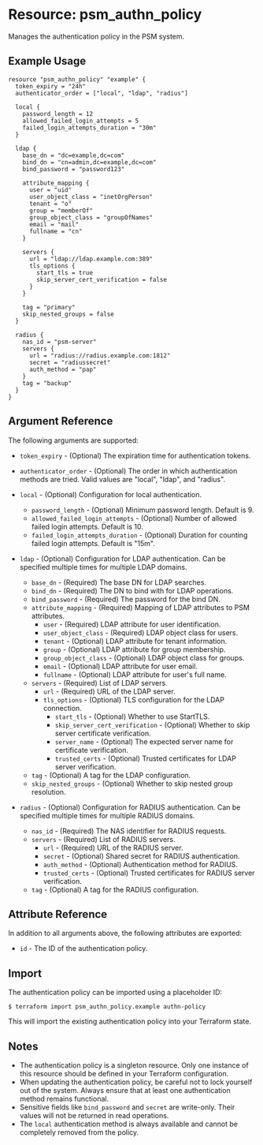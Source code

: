 # Resource: psm_authn_policy

Manages the authentication policy in the PSM system.

## Example Usage

```hcl
resource "psm_authn_policy" "example" {
  token_expiry = "24h"
  authenticator_order = ["local", "ldap", "radius"]

  local {
    password_length = 12
    allowed_failed_login_attempts = 5
    failed_login_attempts_duration = "30m"
  }

  ldap {
    base_dn = "dc=example,dc=com"
    bind_dn = "cn=admin,dc=example,dc=com"
    bind_password = "password123"

    attribute_mapping {
      user = "uid"
      user_object_class = "inetOrgPerson"
      tenant = "o"
      group = "memberOf"
      group_object_class = "groupOfNames"
      email = "mail"
      fullname = "cn"
    }

    servers {
      url = "ldap://ldap.example.com:389"
      tls_options {
        start_tls = true
        skip_server_cert_verification = false
      }
    }

    tag = "primary"
    skip_nested_groups = false
  }

  radius {
    nas_id = "psm-server"
    servers {
      url = "radius://radius.example.com:1812"
      secret = "radiussecret"
      auth_method = "pap"
    }
    tag = "backup"
  }
}
```

## Argument Reference

The following arguments are supported:

* `token_expiry` - (Optional) The expiration time for authentication tokens.
* `authenticator_order` - (Optional) The order in which authentication methods are tried. Valid values are "local", "ldap", and "radius".

* `local` - (Optional) Configuration for local authentication.
  * `password_length` - (Optional) Minimum password length. Default is 9.
  * `allowed_failed_login_attempts` - (Optional) Number of allowed failed login attempts. Default is 10.
  * `failed_login_attempts_duration` - (Optional) Duration for counting failed login attempts. Default is "15m".

* `ldap` - (Optional) Configuration for LDAP authentication. Can be specified multiple times for multiple LDAP domains.
  * `base_dn` - (Required) The base DN for LDAP searches.
  * `bind_dn` - (Required) The DN to bind with for LDAP operations.
  * `bind_password` - (Required) The password for the bind DN.
  * `attribute_mapping` - (Required) Mapping of LDAP attributes to PSM attributes.
    * `user` - (Required) LDAP attribute for user identification.
    * `user_object_class` - (Required) LDAP object class for users.
    * `tenant` - (Optional) LDAP attribute for tenant information.
    * `group` - (Optional) LDAP attribute for group membership.
    * `group_object_class` - (Optional) LDAP object class for groups.
    * `email` - (Optional) LDAP attribute for user email.
    * `fullname` - (Optional) LDAP attribute for user's full name.
  * `servers` - (Required) List of LDAP servers.
    * `url` - (Required) URL of the LDAP server.
    * `tls_options` - (Optional) TLS configuration for the LDAP connection.
      * `start_tls` - (Optional) Whether to use StartTLS.
      * `skip_server_cert_verification` - (Optional) Whether to skip server certificate verification.
      * `server_name` - (Optional) The expected server name for certificate verification.
      * `trusted_certs` - (Optional) Trusted certificates for LDAP server verification.
  * `tag` - (Optional) A tag for the LDAP configuration.
  * `skip_nested_groups` - (Optional) Whether to skip nested group resolution.

* `radius` - (Optional) Configuration for RADIUS authentication. Can be specified multiple times for multiple RADIUS domains.
  * `nas_id` - (Required) The NAS identifier for RADIUS requests.
  * `servers` - (Required) List of RADIUS servers.
    * `url` - (Required) URL of the RADIUS server.
    * `secret` - (Optional) Shared secret for RADIUS authentication.
    * `auth_method` - (Optional) Authentication method for RADIUS.
    * `trusted_certs` - (Optional) Trusted certificates for RADIUS server verification.
  * `tag` - (Optional) A tag for the RADIUS configuration.

## Attribute Reference

In addition to all arguments above, the following attributes are exported:

* `id` - The ID of the authentication policy.

## Import

The authentication policy can be imported using a placeholder ID:

```
$ terraform import psm_authn_policy.example authn-policy
```

This will import the existing authentication policy into your Terraform state.

## Notes

* The authentication policy is a singleton resource. Only one instance of this resource should be defined in your Terraform configuration.
* When updating the authentication policy, be careful not to lock yourself out of the system. Always ensure that at least one authentication method remains functional.
* Sensitive fields like `bind_password` and `secret` are write-only. Their values will not be returned in read operations.
* The `local` authentication method is always available and cannot be completely removed from the policy.